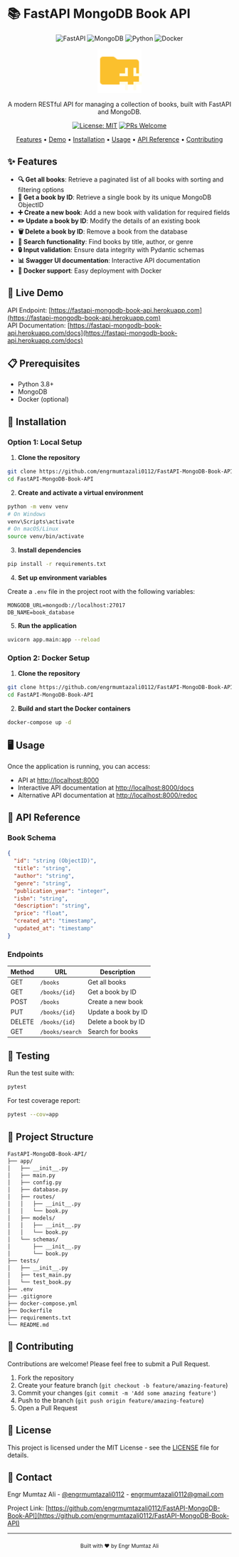 # 📚 FastAPI MongoDB Book API

<div align="center">

![FastAPI](https://img.shields.io/badge/FastAPI-005571?style=for-the-badge&logo=fastapi)
![MongoDB](https://img.shields.io/badge/MongoDB-4EA94B?style=for-the-badge&logo=mongodb&logoColor=white)
![Python](https://img.shields.io/badge/Python-3776AB?style=for-the-badge&logo=python&logoColor=white)
![Docker](https://img.shields.io/badge/Docker-2496ED?style=for-the-badge&logo=docker&logoColor=white)

<p align="center">
  <img src="https://raw.githubusercontent.com/PKief/vscode-material-icon-theme/main/icons/folder-api.svg" width="100" />
</p>

A modern RESTful API for managing a collection of books, built with FastAPI and MongoDB.

[![License: MIT](https://img.shields.io/badge/License-MIT-yellow.svg)](https://opensource.org/licenses/MIT)
[![PRs Welcome](https://img.shields.io/badge/PRs-welcome-brightgreen.svg)](http://makeapullrequest.com)

[Features](#features) • [Demo](#live-demo) • [Installation](#installation) • [Usage](#usage) • [API Reference](#api-reference) • [Contributing](#contributing)

</div>

## ✨ Features

- **🔍 Get all books**: Retrieve a paginated list of all books with sorting and filtering options
- **📖 Get a book by ID**: Retrieve a single book by its unique MongoDB ObjectID
- **➕ Create a new book**: Add a new book with validation for required fields
- **✏️ Update a book by ID**: Modify the details of an existing book
- **🗑️ Delete a book by ID**: Remove a book from the database
- **🔎 Search functionality**: Find books by title, author, or genre
- **🔒 Input validation**: Ensure data integrity with Pydantic schemas
- **📊 Swagger UI documentation**: Interactive API documentation
- **🐳 Docker support**: Easy deployment with Docker

## 🚀 Live Demo

API Endpoint: [https://fastapi-mongodb-book-api.herokuapp.com](https://fastapi-mongodb-book-api.herokuapp.com)  
API Documentation: [https://fastapi-mongodb-book-api.herokuapp.com/docs](https://fastapi-mongodb-book-api.herokuapp.com/docs)

## 📋 Prerequisites

- Python 3.8+
- MongoDB
- Docker (optional)

## 🔧 Installation

### Option 1: Local Setup

1. **Clone the repository**

```bash
git clone https://github.com/engrmumtazali0112/FastAPI-MongoDB-Book-API.git
cd FastAPI-MongoDB-Book-API
```

2. **Create and activate a virtual environment**

```bash
python -m venv venv
# On Windows
venv\Scripts\activate
# On macOS/Linux
source venv/bin/activate
```

3. **Install dependencies**

```bash
pip install -r requirements.txt
```

4. **Set up environment variables**
   
Create a `.env` file in the project root with the following variables:

```
MONGODB_URL=mongodb://localhost:27017
DB_NAME=book_database
```

5. **Run the application**

```bash
uvicorn app.main:app --reload
```

### Option 2: Docker Setup

1. **Clone the repository**

```bash
git clone https://github.com/engrmumtazali0112/FastAPI-MongoDB-Book-API.git
cd FastAPI-MongoDB-Book-API
```

2. **Build and start the Docker containers**

```bash
docker-compose up -d
```

## 🖥️ Usage

Once the application is running, you can access:

- API at [http://localhost:8000](http://localhost:8000)
- Interactive API documentation at [http://localhost:8000/docs](http://localhost:8000/docs)
- Alternative API documentation at [http://localhost:8000/redoc](http://localhost:8000/redoc)

## 📘 API Reference

### Book Schema

```json
{
  "id": "string (ObjectID)",
  "title": "string",
  "author": "string",
  "genre": "string",
  "publication_year": "integer",
  "isbn": "string",
  "description": "string",
  "price": "float",
  "created_at": "timestamp",
  "updated_at": "timestamp"
}
```

### Endpoints

| Method | URL | Description |
|--------|-----|-------------|
| GET | `/books` | Get all books |
| GET | `/books/{id}` | Get a book by ID |
| POST | `/books` | Create a new book |
| PUT | `/books/{id}` | Update a book by ID |
| DELETE | `/books/{id}` | Delete a book by ID |
| GET | `/books/search` | Search for books |

## 🧪 Testing

Run the test suite with:

```bash
pytest
```

For test coverage report:

```bash
pytest --cov=app
```

## 📁 Project Structure

```
FastAPI-MongoDB-Book-API/
├── app/
│   ├── __init__.py
│   ├── main.py
│   ├── config.py
│   ├── database.py
│   ├── routes/
│   │   ├── __init__.py
│   │   └── book.py
│   ├── models/
│   │   ├── __init__.py
│   │   └── book.py
│   └── schemas/
│       ├── __init__.py
│       └── book.py
├── tests/
│   ├── __init__.py
│   ├── test_main.py
│   └── test_book.py
├── .env
├── .gitignore
├── docker-compose.yml
├── Dockerfile
├── requirements.txt
└── README.md
```

## 🤝 Contributing

Contributions are welcome! Please feel free to submit a Pull Request.

1. Fork the repository
2. Create your feature branch (`git checkout -b feature/amazing-feature`)
3. Commit your changes (`git commit -m 'Add some amazing feature'`)
4. Push to the branch (`git push origin feature/amazing-feature`)
5. Open a Pull Request

## 📄 License

This project is licensed under the MIT License - see the [LICENSE](LICENSE) file for details.

## 📧 Contact

Engr Mumtaz Ali - [@engrmumtazali0112](https://github.com/engrmumtazali0112) - engrmumtazali0112@gmail.com

Project Link: [https://github.com/engrmumtazali0112/FastAPI-MongoDB-Book-API](https://github.com/engrmumtazali0112/FastAPI-MongoDB-Book-API)

---

<div align="center">
  <sub>Built with ❤️ by Engr Mumtaz Ali</sub>
</div>
